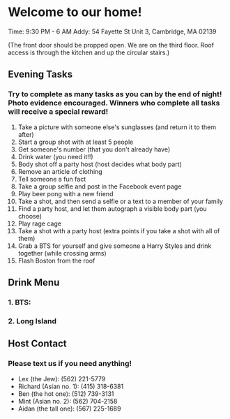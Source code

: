 # Welcome to our home! 
Time: 9:30 PM - 6 AM 
Addy: 54 Fayette St Unit 3, Cambridge, MA 02139

(The front door should be propped open.  We are on the third floor.  Roof access is through the kitchen and up the circular stairs.)

## Evening Tasks
### Try to complete as many tasks as you can by the end of night! Photo evidence encouraged.  Winners who complete all tasks will receive a special reward! 
1. Take a picture with someone else's sunglasses (and return it to them after) 
2. Start a group shot with at least 5 people
3. Get someone's number (that you don't already have) 
4. Drink water (you need it!!) 
5. Body shot off a party host (host decides what body part) 
6. Remove an article of clothing 
7. Tell someone a fun fact
8. Take a group selfie and post in the Facebook event page
9. Play beer pong with a new friend
10. Take a shot, and then send a selfie or a text to a member of your family 
11. Find a party host, and let them autograph a visible body part (you choose) 
12. Play rage cage 
13. Take a shot with a party host (extra points if you take a shot with all of them)
14. Grab a BTS for yourself and give someone a Harry Styles and drink together (while crossing arms)
15. Flash Boston from the roof  


## Drink Menu 
### 1. BTS: 
### 2. Long Island 

## Host Contact 
### Please text us if you need anything! 
- Lex (the Jew): (562) 221-5779
- Richard (Asian no. 1): (415) 318-6381
- Ben (the hot one): (512) 739-3131
- Mint (Asian no. 2): (562) 704-2158
- Aidan (the tall one): (567) 225-1689
